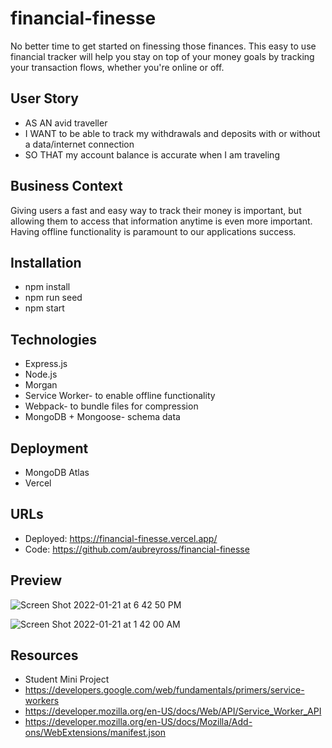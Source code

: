 # financial-finesse

No better time to get started on finessing those finances. This easy to use financial tracker will help you stay on top of your money goals by tracking your transaction flows, whether you're online or off. 

## User Story
* AS AN avid traveller
* I WANT to be able to track my withdrawals and deposits with or without a data/internet connection
* SO THAT my account balance is accurate when I am traveling

## Business Context
Giving users a fast and easy way to track their money is important, but allowing them to access that information anytime is even more important. Having offline functionality is paramount to our applications success.

## Installation
* npm install
* npm run seed 
* npm start 

## Technologies 
* Express.js
* Node.js
* Morgan
* Service Worker- to enable offline functionality
* Webpack- to bundle files for compression
* MongoDB + Mongoose- schema data

## Deployment
* MongoDB Atlas
* Vercel

## URLs
* Deployed: https://financial-finesse.vercel.app/
* Code: https://github.com/aubreyross/financial-finesse

## Preview
![Screen Shot 2022-01-21 at 6 42 50 PM](https://user-images.githubusercontent.com/87405979/150617812-dc09d50a-7129-4da8-b4ce-4e0b79df5225.png)

![Screen Shot 2022-01-21 at 1 42 00 AM](https://user-images.githubusercontent.com/87405979/150617823-4b616740-f020-4a6d-97de-95c075a590e1.png)


## Resources
* Student Mini Project
* https://developers.google.com/web/fundamentals/primers/service-workers
* https://developer.mozilla.org/en-US/docs/Web/API/Service_Worker_API 
* https://developer.mozilla.org/en-US/docs/Mozilla/Add-ons/WebExtensions/manifest.json
